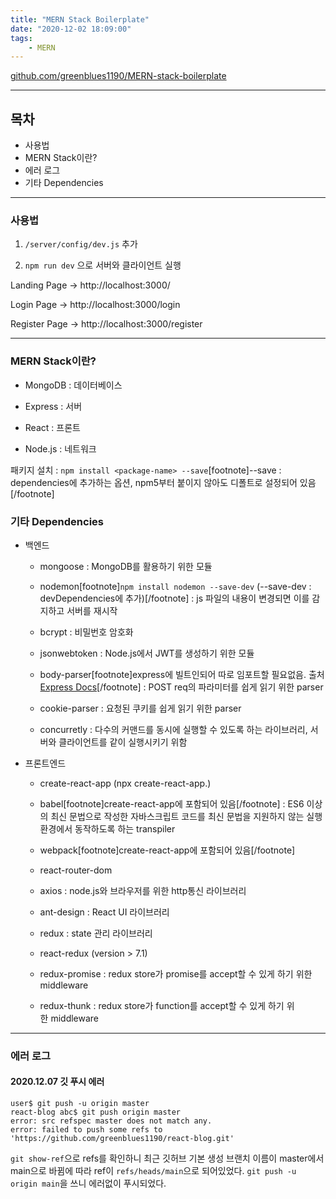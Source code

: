 ```yaml
---
title: "MERN Stack Boilerplate"
date: "2020-12-02 18:09:00"
tags:
    - MERN
---
```


[github.com/greenblues1190/MERN-stack-boilerplate](https://github.com/greenblues1190/MERN-stack-boilerplate)

---

## 목차
- 사용법
- MERN Stack이란?
- 에러 로그
- 기타 Dependencies

---

### 사용법

1. `/server/config/dev.js` 추가

2. `npm run dev` 으로 서버와 클라이언트 실행

Landing Page -> http://localhost:3000/

Login Page -> http://localhost:3000/login

Register Page -> http://localhost:3000/register

---

### **MERN** Stack이란?

- MongoDB : 데이터베이스

- Express : 서버

- React : 프론트

- Node.js : 네트워크

패키지 설치 : `npm install <package-name> --save`\[footnote\]--save : dependencies에 추가하는 옵션, npm5부터 붙이지 않아도 디폴트로 설정되어 있음\[/footnote\]

### 기타 Dependencies

- 백엔드

    - mongoose : MongoDB를 활용하기 위한 모듈

    - nodemon\[footnote\]`npm install nodemon --save-dev` (--save-dev : devDependencies에 추가)\[/footnote\] : js 파일의 내용이 변경되면 이를 감지하고 서버를 재시작

    - bcrypt : 비밀번호 암호화

    - jsonwebtoken : Node.js에서 JWT를 생성하기 위한 모듈

    - body-parser\[footnote\]express에 빌트인되어 따로 임포트할 필요없음. 출처[Express Docs](https://expressjs.com/en/4x/api.html#express-json-middleware)\[/footnote\] : POST req의 파라미터를 쉽게 읽기 위한 parser

    - cookie-parser : 요청된 쿠키를 쉽게 읽기 위한 parser

    - concurretly : 다수의 커맨드를 동시에 실행할 수 있도록 하는 라이브러리, 서버와 클라이언트를 같이 실행시키기 위함

- 프론트엔드

    - create-react-app (npx create-react-app.)

    - babel\[footnote\]create-react-app에 포함되어 있음\[/footnote\] : ES6 이상의 최신 문법으로 작성한 자바스크립트 코드를 최신 문법을 지원하지 않는 실행 환경에서 동작하도록 하는 transpiler

    - webpack\[footnote\]create-react-app에 포함되어 있음\[/footnote\]

    - react-router-dom

    - axios : node.js와 브라우저를 위한 http통신 라이브러리

    - ant-design : React UI 라이브러리

    - redux : state 관리 라이브러리

    - react-redux (version > 7.1)

    - redux-promise : redux store가 promise를 accept할 수 있게 하기 위한 middleware

    - redux-thunk : redux store가 function를 accept할 수 있게 하기 위한 middleware

---

### 에러 로그

#### 2020.12.07 깃 푸시 에러

```shell
user$ git push -u origin master
react-blog abc$ git push origin master
error: src refspec master does not match any.
error: failed to push some refs to 'https://github.com/greenblues1190/react-blog.git'
```

`git show-ref`으로 refs를 확인하니 최근 깃허브 기본 생성 브랜치 이름이 master에서 main으로 바뀜에 따라 ref이 `refs/heads/main`으로 되어있었다. `git push -u origin main`을 쓰니 에러없이 푸시되었다.